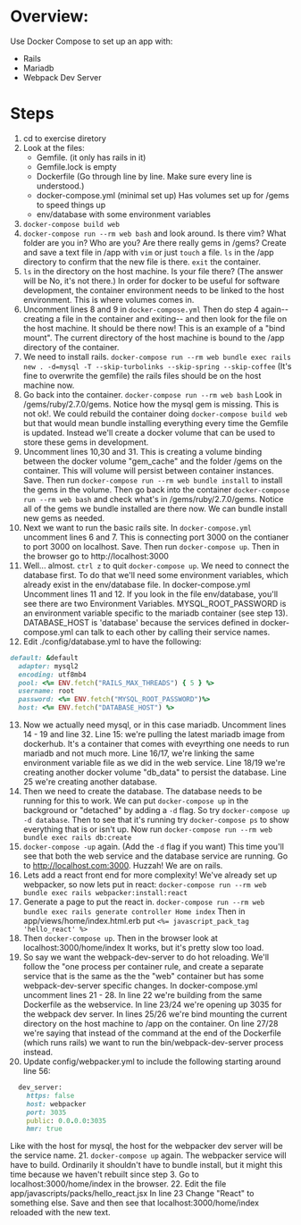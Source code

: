 # Overview:
Use Docker Compose to set up an app with:
* Rails
* Mariadb
* Webpack Dev Server

# Steps
1. cd to exercise diretory
2. Look at the files:
   * Gemfile. (it only has rails in it)
   * Gemfile.lock is empty
   * Dockerfile (Go through line by line. Make sure every line is understood.)
   * docker-compose.yml (minimal set up) Has volumes set up for /gems to speed things up
   * env/database with some environment variables
3. `docker-compose build web`
4. `docker-compose run --rm web bash` and look around. Is there vim? What folder are you in? Who are you? Are there really gems in /gems? Create and save a text file in /app with `vim` or just `touch` a file. `ls` in the /app directory to confirm that the new file is there. `exit` the container.
5. `ls` in the directory on the host machine. Is your file there? (The answer will be No, it's not there.) In order for docker to be useful for software development, the container environment needs to be linked to the host environment. This is where volumes comes in.
6. Uncomment lines 8 and 9 in `docker-compose.yml` Then do step 4 again--creating a file in the container and exiting-- and then look for the file on the host machine. It should be there now! This is an example of a "bind mount". The current directory of the host machine is bound to the /app directory of the container. 
7. We need to install rails. `docker-compose run --rm web bundle exec rails new . -d=mysql -T --skip-turbolinks --skip-spring --skip-coffee` (It's fine to overwrite the gemfile) the rails files should be on the host machine now.
8. Go back into the container. `docker-compose run --rm web bash` Look in /gems/ruby/2.7.0/gems. Notice how the mysql gem is missing. This is not ok!. We could rebuild the container doing `docker-compose build web` but that would mean bundle installing everything every time the Gemfile is updated. Instead we'll create a docker volume that can be used to store these gems in development.
9. Uncomment lines 10,30 and 31. This is creating a volume binding between the docker volume "gem_cache" and the folder /gems on the container. This will volume will persist between container instances. Save. Then run `docker-compose run --rm web bundle install` to install the gems in the volume. Then go back into the container `docker-compose run --rm web bash` and check what's in /gems/ruby/2.7.0/gems. Notice all of the gems we bundle installed are there now. We can bundle install new gems as needed. 
10. Next we want to run the basic rails site. In `docker-compose.yml` uncomment lines 6 and 7. This is connecting port 3000 on the contianer to port 3000 on localhost. Save. Then run `docker-compose up`. Then in the browser go to http://localhost:3000
11. Well... almost. `ctrl z` to quit `docker-compose up`. We need to connect the database first. To do that we'll need some environment variables, which already exist in the env/database file. In docker-compose.yml Uncomment lines 11 and 12. If you look in the file env/database, you'll see there are two Environment Variables. MYSQL_ROOT_PASSWORD is an environment variable specific to the mariadb container (see step 13). DATABASE_HOST is 'database' because the services defined in docker-compose.yml can talk to each other by calling their service names. 
12. Edit ./config/database.yml to have the following:
```ruby
default: &default
  adapter: mysql2
  encoding: utf8mb4
  pool: <%= ENV.fetch("RAILS_MAX_THREADS") { 5 } %>
  username: root
  password: <%= ENV.fetch("MYSQL_ROOT_PASSWORD")%>
  host: <%= ENV.fetch("DATABASE_HOST") %>
```
13. Now we actually need mysql, or in this case mariadb. Uncomment lines 14 - 19 and line 32. Line 15: we're pulling the latest mariadb image from dockerhub. It's a container that comes with eveyrthing one needs to run mariadb and not much more. Line 16/17, we're linking the same environment variable file as we did in the web service. Line 18/19 we're creating another docker volume "db_data" to persist the database. Line 25 we're creating another database.   
14. Then we need to create the database. The database needs to be running for this to work. We can put `docker-compose up` in the background or "detached" by adding a `-d` flag. So try `docker-compose up -d database`. Then to see that it's running try `docker-compose ps` to show everything that is or isn't up.
Now run `docker-compose run --rm web bundle exec rails db:create`
15. `docker-compose -up` again. (Add the `-d` flag if you want) This time you'll see that both the web service and the database service are running. Go to http://localhost.com:3000. Huzzah! We are on rails.
16. Lets add a react front end for more complexity! We've already set up webpacker, so now lets put in react: `docker-compose run --rm web bundle exec rails webpacker:install:react`
17. Generate a page to put the react in. `docker-compose run --rm web bundle exec rails generate controller Home index`
Then in app/views/home/index.html.erb put `<%= javascript_pack_tag 'hello_react' %>`
18. Then `docker-compose up`. Then in the browser look at localhost:3000/home/index It works, but it's pretty slow too load.
19. So say we want the webpack-dev-server to do hot reloading. We'll follow the "one process per container rule, and create a separate service that is the same as the the "web" container but has some webpack-dev-server specific changes. In docker-compose.yml uncomment lines 21 - 28. In line 22 we're building from the same Dockerfile as the webservice. In line 23/24 we're opening up 3035 for the webpack dev server. In lines 25/26 we're bind mounting the current directory on the host machine to /app on the container. On line 27/28 we're saying that instead of the command at the end of the Dockerfile (which runs rails) we want to run the bin/webpack-dev-server process instead.
20. Update config/webpacker.yml to include the following starting around line 56:
```ruby
  dev_server:
    https: false
    host: webpacker
    port: 3035
    public: 0.0.0.0:3035
    hmr: true
```
Like with the host for mysql, the host for the webpacker dev server will be the service name. 
21. `docker-compose up` again. The webpacker service will have to build. Ordinarily it shouldn't have to bundle install, but it might this time because we haven't rebuilt since step 3. Go to localhost:3000/home/index in the browser. 
22. Edit the file app/javascripts/packs/hello_react.jsx In line 23 Change "React" to something else. Save and then see that localhost:3000/home/index reloaded with the new text.

